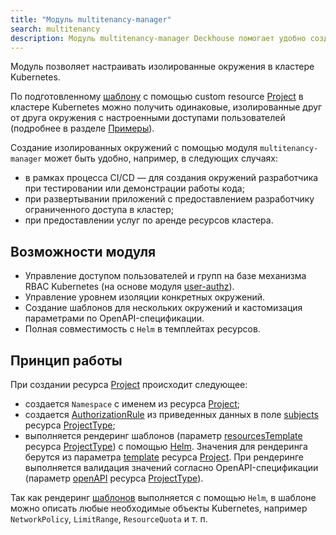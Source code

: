```yaml
---
title: "Модуль multitenancy-manager"
search: multitenancy
description: Модуль multitenancy-manager Deckhouse помогает удобно создавать шаблонизированные окружения в кластере Kubernetes с помощью ресурсов (custom resources). Рендеринг шаблонов окружения с помощью Helm позволяет использовать в шаблоне окружения любые объекты Kubernetes.  
---
```


Модуль позволяет настраивать изолированные окружения в кластере Kubernetes.

По подготовленному [шаблону](cr.html#projecttype) с помощью custom resource [Project](cr.html#project) в кластере Kubernetes можно получить одинаковые, изолированные друг от друга окружения с настроенными доступами пользователей (подробнее в разделе [Примеры](usage.html)).

Создание изолированных окружений с помощью модуля `multitenancy-manager` может быть удобно, например, в следующих случаях:
- в рамках процесса CI/CD — для создания окружений разработчика при тестировании или демонстрации работы кода;
- при развертывании приложений с предоставлением разработчику ограниченного доступа в кластер;
- при предоставлении услуг по аренде ресурсов кластера.

## Возможности модуля

- Управление доступом пользователей и групп на базе механизма RBAC Kubernetes (на основе модуля [user-authz](../140-user-authz/)).
- Управление уровнем изоляции конкретных окружений.
- Создание шаблонов для нескольких окружений и кастомизация параметрами по OpenAPI-спецификации.
- Полная совместимость с `Helm` в темплейтах ресурсов.

## Принцип работы

При создании ресурса [Project](cr.html#project) происходит следующее:
- создается `Namespace` с именем из ресурса [Project](cr.html#project);
- создается [AuthorizationRule](../140-user-authz/cr.html#authorizationrule) из приведенных данных в поле [subjects](cr.html#projecttype-v1alpha1-spec-subjects) ресурса [ProjectType](cr.html#projecttype);
- выполняется рендеринг шаблонов (параметр [resourcesTemplate](cr.html#projecttype-v1alpha1-spec-resourcestemplate) ресурса [ProjectType](cr.html#projecttype)) с помощью [Helm](https://helm.sh/docs/). Значения для рендеринга берутся из параметра [template](cr.html#project-v1alpha1-spec-template) ресурса [Project](cr.html#project). При рендеринге выполняется валидация значений согласно OpenAPI-спецификации (параметр [openAPI](cr.html#projecttype-v1alpha1-spec-openapi) ресурса [ProjectType](cr.html#projecttype)).

Так как рендеринг [шаблонов](cr.html#projecttype-v1alpha1-spec-resourcestemplate) выполняется с помощью `Helm`, в шаблоне можно описать любые необходимые объекты Kubernetes, например `NetworkPolicy`, `LimitRange`, `ResourceQuota` и т. п.
